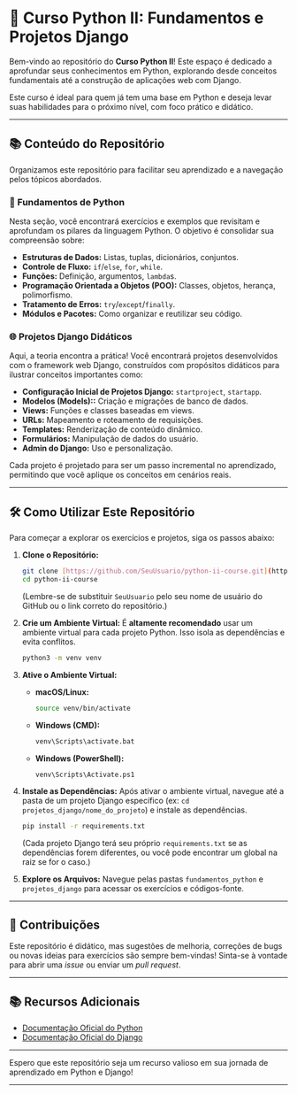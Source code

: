 # 🚀 Curso Python II: Fundamentos e Projetos Django

Bem-vindo ao repositório do **Curso Python II**! Este espaço é dedicado a aprofundar seus conhecimentos em Python, explorando desde conceitos fundamentais até a construção de aplicações web com Django.

Este curso é ideal para quem já tem uma base em Python e deseja levar suas habilidades para o próximo nível, com foco prático e didático.

---

## 📚 Conteúdo do Repositório

Organizamos este repositório para facilitar seu aprendizado e a navegação pelos tópicos abordados.

### 🐍 Fundamentos de Python

Nesta seção, você encontrará exercícios e exemplos que revisitam e aprofundam os pilares da linguagem Python. O objetivo é consolidar sua compreensão sobre:

* **Estruturas de Dados:** Listas, tuplas, dicionários, conjuntos.
* **Controle de Fluxo:** `if`/`else`, `for`, `while`.
* **Funções:** Definição, argumentos, `lambda`s.
* **Programação Orientada a Objetos (POO):** Classes, objetos, herança, polimorfismo.
* **Tratamento de Erros:** `try`/`except`/`finally`.
* **Módulos e Pacotes:** Como organizar e reutilizar seu código.

### 🌐 Projetos Django Didáticos

Aqui, a teoria encontra a prática! Você encontrará projetos desenvolvidos com o framework web Django, construídos com propósitos didáticos para ilustrar conceitos importantes como:

* **Configuração Inicial de Projetos Django:** `startproject`, `startapp`.
* **Modelos (Models)::** Criação e migrações de banco de dados.
* **Views:** Funções e classes baseadas em views.
* **URLs:** Mapeamento e roteamento de requisições.
* **Templates:** Renderização de conteúdo dinâmico.
* **Formulários:** Manipulação de dados do usuário.
* **Admin do Django:** Uso e personalização.

Cada projeto é projetado para ser um passo incremental no aprendizado, permitindo que você aplique os conceitos em cenários reais.

---

## 🛠️ Como Utilizar Este Repositório

Para começar a explorar os exercícios e projetos, siga os passos abaixo:

1.  **Clone o Repositório:**
    ```bash
    git clone [https://github.com/SeuUsuario/python-ii-course.git](https://github.com/SeuUsuario/python-ii-course.git)
    cd python-ii-course
    ```
    (Lembre-se de substituir `SeuUsuario` pelo seu nome de usuário do GitHub ou o link correto do repositório.)

2.  **Crie um Ambiente Virtual:**
    É **altamente recomendado** usar um ambiente virtual para cada projeto Python. Isso isola as dependências e evita conflitos.
    ```bash
    python3 -m venv venv
    ```

3.  **Ative o Ambiente Virtual:**
    * **macOS/Linux:**
        ```bash
        source venv/bin/activate
        ```
    * **Windows (CMD):**
        ```bash
        venv\Scripts\activate.bat
        ```
    * **Windows (PowerShell):**
        ```bash
        venv\Scripts\Activate.ps1
        ```

4.  **Instale as Dependências:**
    Após ativar o ambiente virtual, navegue até a pasta de um projeto Django específico (ex: `cd projetos_django/nome_do_projeto`) e instale as dependências.
    ```bash
    pip install -r requirements.txt
    ```
    (Cada projeto Django terá seu próprio `requirements.txt` se as dependências forem diferentes, ou você pode encontrar um global na raiz se for o caso.)

5.  **Explore os Arquivos:**
    Navegue pelas pastas `fundamentos_python` e `projetos_django` para acessar os exercícios e códigos-fonte.

---

## 🤝 Contribuições

Este repositório é didático, mas sugestões de melhoria, correções de bugs ou novas ideias para exercícios são sempre bem-vindas! Sinta-se à vontade para abrir uma *issue* ou enviar um *pull request*.

---

## 📚 Recursos Adicionais

* [Documentação Oficial do Python](https://docs.python.org/pt-br/3/)
* [Documentação Oficial do Django](https://docs.djangoproject.com/en/stable/)

---

Espero que este repositório seja um recurso valioso em sua jornada de aprendizado em Python e Django!

---